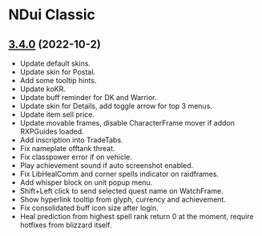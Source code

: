 # NDui Classic

## [3.4.0](https://github.com/siweia/NDui/tree/3.4.0) (2022-10-2)

- Update default skins.
- Update skin for Postal.
- Add some tooltip hints.
- Update koKR.
- Update buff reminder for DK and Warrior.
- Update skin for Details, add toggle arrow for top 3 menus.
- Update item sell price.
- Update movable frames, disable CharacterFrame mover if addon RXPGuides loaded.
- Add inscription into TradeTabs.
- Fix nameplate offtank threat.
- Fix classpower error if on vehicle.
- Play achievement sound if auto screenshot enabled.
- Fix LibHealComm and corner spells indicator on raidframes.
- Add whisper block on unit popup menu.
- Shift+Left click to send selected quest name on WatchFrame.
- Show hyperlink tooltip from glyph, currency and achievement.
- Fix consolidated buff icon size after login.
- Heal prediction from highest spell rank return 0 at the moment, require hotfixes from blizzard itself.